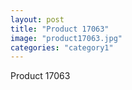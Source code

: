 ```yaml
---
layout: post
title: "Product 17063"
image: "product17063.jpg"
categories: "category1"
---
```

Product 17063
